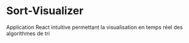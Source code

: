 # Sort-Visualizer
Application React intuitive permettant la visualisation en temps réel des algorithmes de tri
